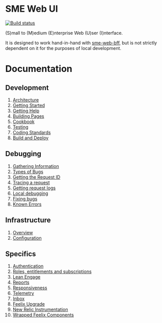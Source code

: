 # SME Web UI

[![Build status](https://badge.buildkite.com/136ac15e403f9d3be9d1dd3910781e553a17a63b4c44866346.svg?branch=master)](https://buildkite.com/myob/sme-web)

(S)mall to (M)edium (E)nterprise Web (U)ser (I)nterface.

It is designed to work hand-in-hand with [sme-web-bff](https://github.com/MYOB-Technology/sme-web-bff), but is not strictly dependent on it for the purposes of local development.


# Documentation

## Development

1. [Architecture](docs/development/architecture.md)
1. [Getting Started](docs/development/getting-started.md)
1. [Getting Help](docs/development/getting-help.md)
1. [Building Pages](docs/development/building-pages.md)
1. [Cookbook](docs/development/cookbook.md)
1. [Testing](docs/development/testing.md)
1. [Coding Standards](docs/development/coding-standards.md)
1. [Build and Deploy](docs/development/build-and-deploy.md)

## Debugging

1. [Gathering Information](docs/debugging/gathering-information.md)
1. [Types of Bugs](docs/debugging/types-of-bugs.md)
1. [Getting the Request ID](docs/debugging/getting-the-request-id.md)
1. [Tracing a request](docs/debugging/tracing-a-request.md)
1. [Getting request logs](docs/debugging/getting-request-logs.md)
1. [Local debugging](docs/debugging/local-debugging.md)
1. [Fixing bugs](docs/debugging/fixing-bugs.md)
1. [Known Errors](docs/debugging/known-errors.md)

## Infrastructure

1. [Overview](docs/infrastructure/infrastructure.md)
1. [Configuration](docs/infrastructure/configuration.md)

## Specifics

1. [Authentication](docs/specifics/authentication.md)
1. [Roles, entitlements and subscriptions](docs/specifics/roles-entitlements-and-subscriptions.md)
1. [Lean Engage](docs/specifics/lean-engage.md)
1. [Reports](docs/specifics/reports.md)
1. [Responsiveness](docs/specifics/responsiveness.md)
1. [Telemetry](docs/specifics/telemetry.md)
1. [Inbox](docs/specifics/inbox.md)
1. [Feelix Upgrade](docs/specifics/feelix-upgrade.md)
1. [New Relic Instrumentation](docs/specifics/new-relix-instrumentation.md)
1. [Wrapped Feelix Components](docs/specifics/wrapped-feelix-components.md)
